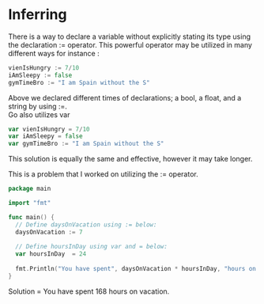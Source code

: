 # Inferring
<p> There is a way to declare a variable without explicitly stating its type using the declaration := operator. 
  This powerful operator may be utilized in many different ways for instance : </p>
 
  ```go
  vienIsHungry := 7/10
  iAmSleepy := false
  gymTimeBro := "I am Spain without the S"
  ```
 Above we declared different times of declarations; a bool, a float, and a string by using :=.
 </br>
 Go also utilizes var 
 
   ```go
  var vienIsHungry = 7/10
  var iAmSleepy = false
  var gymTimeBro := "I am Spain without the S"
  ```
  
  This solution is equally the same and effective, however it may take longer. 
 </br>
 
 This is a problem that I worked on utilizing the := operator. 
  
```go
package main

import "fmt"

func main() {
  // Define daysOnVacation using := below:
  daysOnVacation := 7
  
  // Define hoursInDay using var and = below:
  var hoursInDay  = 24
  
  fmt.Println("You have spent", daysOnVacation * hoursInDay, "hours on vacation.")
}
```

Solution = You have spent 168 hours on vacation.
